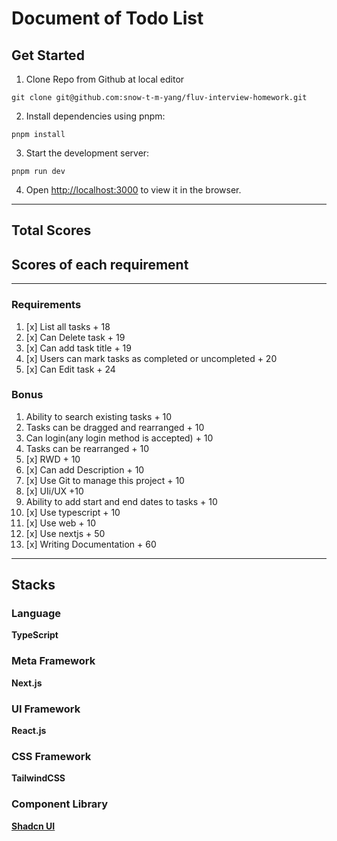 # Document of Todo List

## Get Started

1. Clone Repo from Github at local editor

```shell
git clone git@github.com:snow-t-m-yang/fluv-interview-homework.git
```

2. Install dependencies using pnpm:

``` shell
pnpm install
 ```

3. Start the development server:

 ``` shell
pnpm run dev
 ```

4. Open <http://localhost:3000> to view it in the browser.

---

## Total Scores

## Scores of each requirement

---

### Requirements

1. [x] List all tasks + 18
2. [x] Can Delete task + 19
3. [x] Can add task title + 19
4. [x] Users can mark tasks as completed or uncompleted + 20
5. [x] Can Edit task + 24

### Bonus

1. Ability to search existing tasks + 10
2. Tasks can be dragged and rearranged + 10
3. Can login(any login method is accepted) + 10
4. Tasks can be rearranged + 10
5. [x] RWD + 10
6. [x] Can add Description + 10
7. [x] Use Git to manage this project + 10
8. [x] UIi/UX +10
10. Ability to add start and end dates to tasks + 10
11. [x] Use typescript + 10
16. [x] Use web + 10
37. [x] Use nextjs + 50
39. [x] Writing Documentation + 60

---

## Stacks

### Language

**TypeScript**

### Meta Framework

**Next.js**

### UI Framework

**React.js**

### CSS Framework

**TailwindCSS**

### Component Library

**[Shadcn UI](https://ui.shadcn.com/)**
